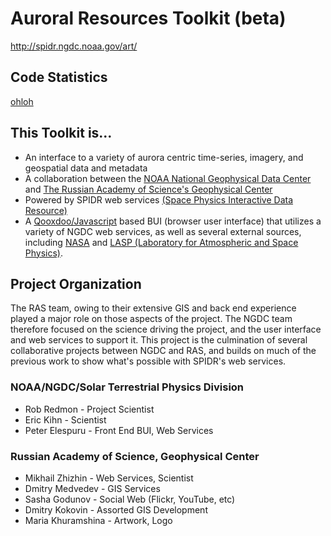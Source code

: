 # Auroral Resources Toolkit (beta) #

http://spidr.ngdc.noaa.gov/art/

## Code Statistics ##

[ohloh](https://www.ohloh.net/p/ngdc-auroral-resources-toolkit)


## This Toolkit is... ##

  * An interface to a variety of aurora centric time-series, imagery, and geospatial data and metadata
  * A collaboration between the [NOAA National Geophysical Data Center](http://ngdc.noaa.gov/stp/) and [The Russian Academy of Science's Geophysical Center](http://www.gcras.ru/lab2_r.htm)
  * Powered by SPIDR web services [(Space Physics Interactive Data Resource)](http://spidr.ngdc.noaa.gov/spidr/)
  * A [Qooxdoo/Javascript](http://qooxdoo.org/) based BUI (browser user interface) that utilizes a variety of NGDC web services, as well as several external sources, including [NASA](http://sohowww.nascom.nasa.gov/) and [LASP (Laboratory for Atmospheric and Space Physics)](http://lasp.colorado.edu/lisird/).

## Project Organization ##
The RAS team, owing to their extensive GIS and back end experience played a major
role on those aspects of the project. The NGDC team therefore focused on the science
driving the project, and the user interface and web services to support it. This project
is the culmination of several collaborative projects between NGDC and RAS, and builds
on much of the previous work to show what's possible with SPIDR's web services.


### NOAA/NGDC/Solar Terrestrial Physics Division ###
  * Rob Redmon - Project Scientist
  * Eric Kihn - Scientist
  * Peter Elespuru - Front End BUI, Web Services


### Russian Academy of Science, Geophysical Center ###
  * Mikhail Zhizhin - Web Services, Scientist
  * Dmitry Medvedev - GIS Services
  * Sasha Godunov - Social Web (Flickr, YouTube, etc)
  * Dmitry Kokovin - Assorted GIS Development
  * Maria Khuramshina - Artwork, Logo